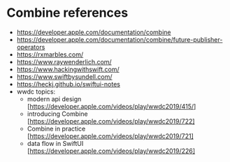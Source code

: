 # Combine references

- https://developer.apple.com/documentation/combine
- https://developer.apple.com/documentation/combine/future-publisher-operators
- https://rxmarbles.com/
- https://www.raywenderlich.com/
- https://www.hackingwithswift.com/
- https://www.swiftbysundell.com/
- https://heckj.github.io/swiftui-notes
- wwdc topics:
    + modern api design [https://developer.apple.com/videos/play/wwdc2019/415/]
    + introducing Combine [https://developer.apple.com/videos/play/wwdc2019/722]
    + Combine in practice [https://developer.apple.com/videos/play/wwdc2019/721]
    + data flow in SwiftUI [https://developer.apple.com/videos/play/wwdc2019/226]